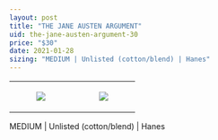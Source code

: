 ```yaml
---
layout: post
title: "THE JANE AUSTEN ARGUMENT"
uid: the-jane-austen-argument-30
price: "$30"
date: 2021-01-28
sizing: "MEDIUM | Unlisted (cotton/blend) | Hanes"
---
```




<table style="width:100%;"><tr><td style="vertical-align:top;">
      <figure class="tmblr-full" data-orig-height="2048" data-orig-width="1365" data-orig-src="https://concertshirts.netlify.app/shirts/0421/0421-01.jpg"><img src="https://64.media.tumblr.com/a114b0f952565bc1f070f40e87615c18/29c370d0034757a5-7e/s540x810/26b0315412ec76d141d0822577a8c4b89c557020.jpg" data-orig-height="2048" data-orig-width="1365" data-orig-src="https://concertshirts.netlify.app/shirts/0421/0421-01.jpg"/></figure></td>
    <td style="vertical-align:top;">
      <figure class="tmblr-full" data-orig-height="2048" data-orig-width="1365" data-orig-src="https://concertshirts.netlify.app/shirts/0421/0421-02.jpg"><img src="https://64.media.tumblr.com/a8dbbfa96acdc804f46f84e38ccb4986/29c370d0034757a5-e5/s540x810/9e1d0b126556a8cf8247e4abac85549cbbf74a9e.jpg" data-orig-height="2048" data-orig-width="1365" data-orig-src="https://concertshirts.netlify.app/shirts/0421/0421-02.jpg"/></figure></td>
  </tr></table><p>
  MEDIUM | Unlisted (cotton/blend) | Hanes
</p>
